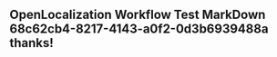 <properties
ms.topic="hero-topic"
ms.test1="hero-topic"
ms.test2="test"/>

## OpenLocalization Workflow Test MarkDown 68c62cb4-8217-4143-a0f2-0d3b6939488a thanks!
